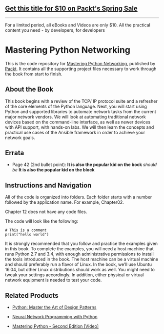## [Get this title for $10 on Packt's Spring Sale](https://www.packt.com/B10652?utm_source=github&utm_medium=packt-github-repo&utm_campaign=spring_10_dollar_2022)
-----
For a limited period, all eBooks and Videos are only $10. All the practical content you need \- by developers, for developers

# Mastering Python Networking
This is the code repository for [Mastering Python Networking](https://www.packtpub.com/networking-and-servers/mastering-python-networking?utm_source=github&utm_medium=repository&utm_campaign=9781784397005), published by [Packt](https://www.packtpub.com/?utm_source=github). It contains all the supporting project files necessary to work through the book from start to finish.
## About the Book
This book begins with a review of the TCP/ IP protocol suite and a refresher of the core elements of the Python language. Next, you will start using Python and supported libraries to automate network tasks from the current major network vendors. We will look at automating traditional network devices based on the command-line interface, as well as newer devices with API support, with hands-on labs. We will then learn the concepts and practical use cases of the Ansible framework in order to achieve your network goals.

## Errata
* Page 42 (2nd bullet point):  **It is also the popular kid on the bock** _should be_ **It is also the popular kid on the block**

## Instructions and Navigation
All of the code is organized into folders. Each folder starts with a number followed by the application name. For example, Chapter02.

Chapter 12 does not have any code files.

The code will look like the following:
```
# This is a comment
print("hello world")
```

It is strongly recommended that you follow and practice the examples given in this book. To complete the examples, you will need a host machine that runs Python 2.7 and 3.4, with enough administrative permissions to install the tools introduced in the book. The host machine can be a virtual machine and should preferably run a flavor of Linux. In the book, we'll use Ubuntu 16.04, but other Linux distributions should work as well. You might need to tweak your settings accordingly. In addition, either physical or virtual network equipment is needed to test your code.

## Related Products
* [Python: Master the Art of Design Patterns](https://www.packtpub.com/application-development/python-master-art-design-patterns?utm_source=github&utm_medium=repository&utm_campaign=9781787125186)

* [Neural Network Programming with Python](https://www.packtpub.com/big-data-and-business-intelligence/neural-network-programming-python?utm_source=github&utm_medium=repository&utm_campaign=9781784398217)

* [Mastering Python - Second Edition [Video]](https://www.packtpub.com/application-development/mastering-python-second-edition-video?utm_source=github&utm_medium=repository&utm_campaign=9781786463746)

